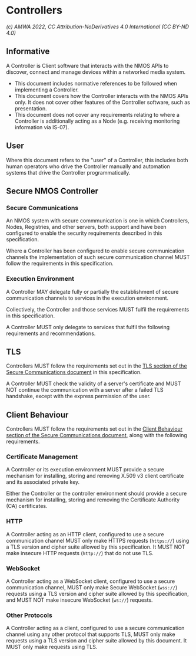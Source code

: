 # Controllers

_(c) AMWA 2022, CC Attribution-NoDerivatives 4.0 International (CC BY-ND 4.0)_

## Informative

A Controller is Client software that interacts with the NMOS APIs to discover, connect and manage devices within a networked media system.

* This document includes normative references to be followed when implementing a Controller.
* This document covers how the Controller interacts with the NMOS APIs only.
  It does not cover other features of the Controller software, such as presentation.
* This document does not cover any requirements relating to where a Controller is additionally acting as a Node (e.g. receiving monitoring information via IS-07).

## User

Where this document refers to the "user" of a Controller, this includes both human operators who drive the Controller manually and automation systems that drive the Controller programmatically.

## Secure NMOS Controller

### Secure Communications	

An NMOS system with secure commmunication is one in which Controllers, Nodes, Registries, and other servers, both support and have been configured to enable the security requirements described in this specification.

Where a Controller has been configured to enable secure communication channels the implementation of such secure communication channel MUST follow the requirements in this specification.

### Execution Environment

A Controller MAY delegate fully or partially the establishment of secure communication channels to services in the execution environment.

Collectively, the Controller and those services MUST fulfil the requirements in this specification.
 
A Controller MUST only delegate to services that fulfil the following requirements and recommendations.

## TLS

Controllers MUST follow the requirements set out in the [TLS section of the Secure Communications document](Secure%20Communication.md#tls) in this specification.

A Controller MUST check the validity of a server's certificate and MUST NOT continue the communication with a server after a failed TLS handshake, except with the express permission of the user.

## Client Behaviour

Controllers MUST follow the requirements set out in the [Client Behaviour section of the Secure Communications document](Secure%20Communication.md#client-behaviour), along with the following requirements.

### Certificate Management

A Controller or its execution environment MUST provide a secure mechanism for installing, storing and removing X.509 v3 client certificate and its associated private key.

Either the Controller or the controller environment should provide a secure mechanism for installing, storing and removing the Certificate Authority (CA) certificates.

### HTTP

A Controller acting as an HTTP client, configured to use a secure communication channel MUST only make HTTPS requests (`https://`) using a TLS version and cipher suite allowed by this specification. It MUST NOT make insecure HTTP requests (`http://`) that do not use TLS.

### WebSocket

A Controller acting as a WebSocket client, configured to use a secure communication channel, MUST only make Secure WebSocket (`wss://`) requests using a TLS version and cipher suite allowed by this specification,
and MUST NOT make insecure WebSocket (`ws://`) requests.

### Other Protocols	

A Controller acting as a client, configured to use a secure communication channel using any other protocol that supports TLS, MUST only make requests using a TLS version and cipher suite allowed by this document. It MUST only make requests using TLS. 

